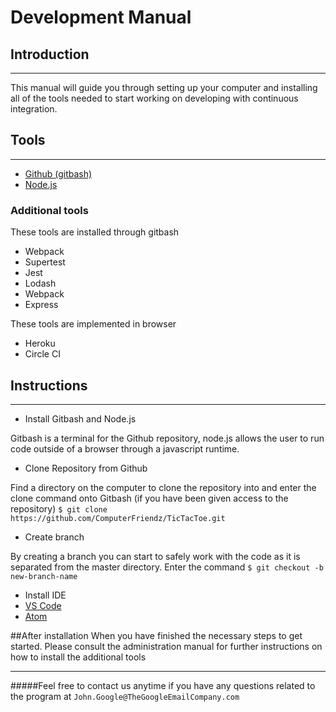  # Development Manual

## Introduction
---
This manual will guide you through setting up your computer and installing all of the tools needed to start working on developing with continuous integration. 

## Tools
---
* [Github (gitbash)][git]
* [Node.js][node]

[git]: https://git-scm.com/downloads
[node]: https://nodejs.org/en/

### Additional tools
These tools are installed through gitbash

* Webpack
* Supertest
* Jest
* Lodash
* Webpack 
* Express

These tools are implemented in browser

* Heroku 
* Circle CI 

## Instructions 
---
* Install Gitbash and Node.js

Gitbash is a terminal for the Github repository, node.js allows the user to run code outside of a browser through a javascript runtime.

* Clone Repository from Github 

Find a directory on the computer to clone the repository into and enter the clone command onto Gitbash (if you have been given access to the repository)
`$ git clone https://github.com/ComputerFriendz/TicTacToe.git`

* Create branch 

By creating a branch you can start to safely work with the code as it is separated from the master directory. Enter the command `$ git checkout -b new-branch-name`

* Install IDE
 * [VS Code][IDE1] 
 * [Atom][IDE2]

[IDE1]: https://code.visualstudio.com/
[IDE2]: https://ide.atom.io/

##After installation
When you have finished the necessary steps to get started. Please consult the administration manual for further instructions on how to install the additional tools

---
#####Feel free to contact us anytime if you have any questions related to the program at `John.Google@TheGoogleEmailCompany.com`



